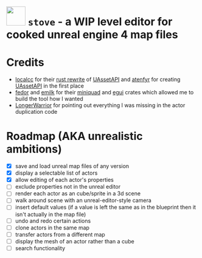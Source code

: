 # <img src="https://github.com/bananaturtlesandwich/stove/blob/main/assets/pot.ico" width="50" /> `stove` - a WIP level editor for cooked unreal engine 4 map files

# Credits
- [localcc](https://github.com/localcc) for their [rust rewrite](https://github.com/AstroTechies/unrealmodding/tree/main/unreal_asset) of [UAssetAPI](https://github.com/atenfyr/UAssetAPI) and [atenfyr](https://github.com/atenfyr) for creating [UAssetAPI](https://github.com/atenfyr/UAssetAPI) in the first place
- [fedor](https://github.com/not-fl3) and [emilk](https://github.com/emilk) for their [miniquad](https://crates.io/crates/miniquad) and [egui](https://crates.io/crates/egui) crates which allowed me to build the tool how I wanted
- [LongerWarrior](https://github.com/LongerWarrior) for pointing out everything I was missing in the actor duplication code

# Roadmap (AKA unrealistic ambitions)
- [x] save and load unreal map files of any version
- [x] display a selectable list of actors
- [x] allow editing of each actor's properties
- [ ] exclude properties not in the unreal editor
- [ ] render each actor as an cube/sprite in a 3d scene
- [ ] walk around scene with an unreal-editor-style camera
- [ ] insert default values (if a value is left the same as in the blueprint then it isn't actually in the map file)
- [ ] undo and redo certain actions
- [ ] clone actors in the same map
- [ ] transfer actors from a different map
- [ ] display the mesh of an actor rather than a cube
- [ ] search functionality